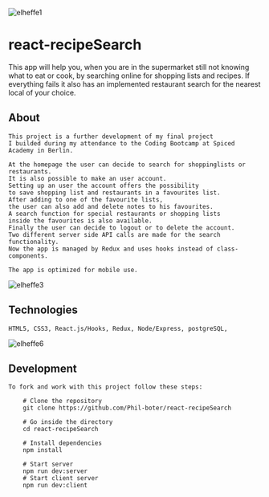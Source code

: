 ![elheffe1](https://user-images.githubusercontent.com/68227335/123140198-4d5b3b80-d457-11eb-8803-c19157cff85e.png)

# react-recipeSearch

This app will help you, when you are in the supermarket still not knowing what to eat or cook,
by searching online for shopping lists and recipes.
If everything fails it also has an implemented restaurant search for the nearest local of your choice.

## About
    This project is a further development of my final project 
    I builded during my attendance to the Coding Bootcamp at Spiced Academy in Berlin.

    At the homepage the user can decide to search for shoppinglists or restaurants.
    It is also possible to make an user account. 
    Setting up an user the account offers the possibility
    to save shopping list and restaurants in a favourites list.
    After adding to one of the favourite lists, 
    the user can also add and delete notes to his favourites.
    A search function for special restaurants or shopping lists
    inside the favourites is also available.
    Finally the user can decide to logout or to delete the account.
    Two different server side API calls are made for the search functionality.
    Now the app is managed by Redux and uses hooks instead of class-components.
    
    The app is optimized for mobile use.
 
![elheffe3](https://user-images.githubusercontent.com/68227335/123140570-b9d63a80-d457-11eb-9ec9-a48cb4878abf.png)


## Technologies 
    HTML5, CSS3, React.js/Hooks, Redux, Node/Express, postgreSQL,
    
![elheffe6](https://user-images.githubusercontent.com/68227335/123140419-8c898c80-d457-11eb-97b7-73bbe3b9be8f.png)
    

## Development
    To fork and work with this project follow these steps:

        # Clone the repository
        git clone https://github.com/Phil-boter/react-recipeSearch

        # Go inside the directory
        cd react-recipeSearch

        # Install dependencies
        npm install

        # Start server
        npm run dev:server
        # Start client server
        npm run dev:client
